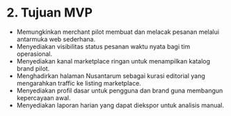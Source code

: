 # 2. Tujuan MVP

- Memungkinkan merchant pilot membuat dan melacak pesanan melalui antarmuka web sederhana.
- Menyediakan visibilitas status pesanan waktu nyata bagi tim operasional.
- Menyediakan kanal marketplace ringan untuk menampilkan katalog brand pilot.
- Menghadirkan halaman Nusantarum sebagai kurasi editorial yang mengarahkan traffic ke listing marketplace.
- Menyediakan profil dasar untuk pengguna dan brand guna membangun kepercayaan awal.
- Menyediakan laporan harian yang dapat diekspor untuk analisis manual.
